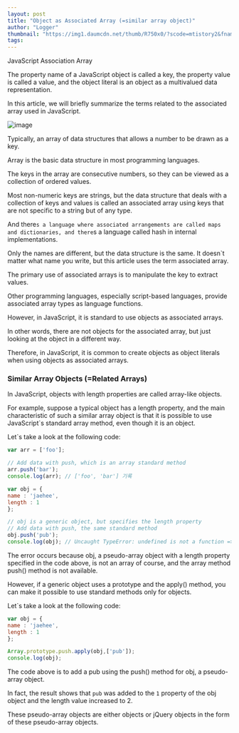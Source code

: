 ```yaml
---
layout: post
title: "Object as Associated Array (=similar array object)"
author: "Logger"
thumbnail: "https://img1.daumcdn.net/thumb/R750x0/?scode=mtistory2&fname=https%3A%2F%2Ft1.daumcdn.net%2Fcfile%2Ftistory%2F2739BD3B566E858B16"
tags: 
---
```



JavaScript Association Array

The property name of a JavaScript object is called a key, the property value is called a value, and the object literal is an object as a multivalued data representation.

In this article, we will briefly summarize the terms related to the associated array used in JavaScript.

![image](https://t1.daumcdn.net/cfile/tistory/2739BD3B566E858B16)

Typically, an array of data structures that allows a number to be drawn as a key.

Array is the basic data structure in most programming languages.

The keys in the array are consecutive numbers, so they can be viewed as a collection of ordered values.

Most non-numeric keys are strings, but the data structure that deals with a collection of keys and values is called an associated array using keys that are not specific to a string but of any type.

And there`s a language where associated arrangements are called maps and dictionaries, and there`s a language called hash in internal implementations.

Only the names are different, but the data structure is the same. It doesn`t matter what name you write, but this article uses the term associated array.

The primary use of associated arrays is to manipulate the key to extract values.

Other programming languages, especially script-based languages, provide associated array types as language functions.

However, in JavaScript, it is standard to use objects as associated arrays.

In other words, there are not objects for the associated array, but just looking at the object in a different way.

Therefore, in JavaScript, it is common to create objects as object literals when using objects as associated arrays.

### Similar Array Objects (=Related Arrays)

In JavaScript, objects with length properties are called array-like objects.

For example, suppose a typical object has a length property, and the main characteristic of such a similar array object is that it is possible to use JavaScript`s standard array method, even though it is an object.

Let`s take a look at the following code:

```js
var arr = ['foo'];

// Add data with push, which is an array standard method
arr.push('bar');
console.log(arr); // ['foo', 'bar'] 기록

var obj = {
name : 'jaehee',
length : 1
};

// obj is a generic object, but specifies the length property
// Add data with push, the same standard method
obj.push('pub');
console.log(obj); // Uncaught TypeError: undefined is not a function => error 발생
```

The error occurs because obj, a pseudo-array object with a length property specified in the code above, is not an array of course, and the array method push() method is not available.

However, if a generic object uses a prototype and the apply() method, you can make it possible to use standard methods only for objects.

Let`s take a look at the following code:

```js
var obj = {
name : 'jaehee',
length : 1
};

Array.prototype.push.apply(obj,['pub']);
console.log(obj);
```

The code above is to add a pub using the push() method for obj, a pseudo-array object.

In fact, the result shows that `pub` was added to the `1` property of the obj object and the length value increased to 2.

These pseudo-array objects are either objects or jQuery objects in the form of these pseudo-array objects.